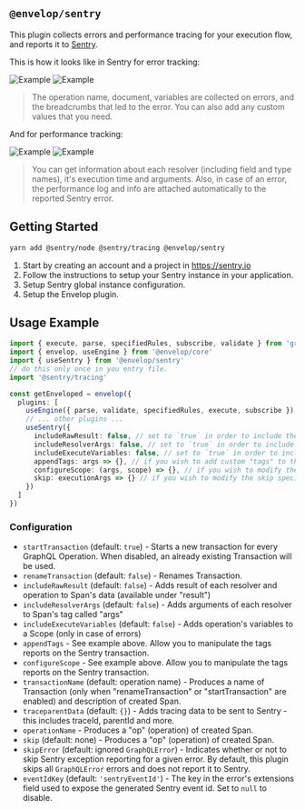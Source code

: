 ## `@envelop/sentry`

This plugin collects errors and performance tracing for your execution flow, and reports it to
[Sentry](https://sentry.io).

This is how it looks like in Sentry for error tracking:

![Example](https://raw.githubusercontent.com/n1ru4l/envelop/main/packages/plugins/sentry/error1.png)
![Example](https://raw.githubusercontent.com/n1ru4l/envelop/main/packages/plugins/sentry/error2.png)

> The operation name, document, variables are collected on errors, and the breadcrumbs that led to
> the error. You can also add any custom values that you need.

And for performance tracking:

![Example](https://raw.githubusercontent.com/n1ru4l/envelop/main/packages/plugins/sentry/perf1.png)
![Example](https://raw.githubusercontent.com/n1ru4l/envelop/main/packages/plugins/sentry/perf2.png)

> You can get information about each resolver (including field and type names), it's execution time
> and arguments. Also, in case of an error, the performance log and info are attached automatically
> to the reported Sentry error.

## Getting Started

```sh
yarn add @sentry/node @sentry/tracing @envelop/sentry
```

1. Start by creating an account and a project in https://sentry.io
2. Follow the instructions to setup your Sentry instance in your application.
3. Setup Sentry global instance configuration.
4. Setup the Envelop plugin.

## Usage Example

```ts
import { execute, parse, specifiedRules, subscribe, validate } from 'graphql'
import { envelop, useEngine } from '@envelop/core'
import { useSentry } from '@envelop/sentry'
// do this only once in you entry file.
import '@sentry/tracing'

const getEnveloped = envelop({
  plugins: [
    useEngine({ parse, validate, specifiedRules, execute, subscribe }),
    // ... other plugins ...
    useSentry({
      includeRawResult: false, // set to `true` in order to include the execution result in the metadata collected
      includeResolverArgs: false, // set to `true` in order to include the args passed to resolvers
      includeExecuteVariables: false, // set to `true` in order to include the operation variables values
      appendTags: args => {}, // if you wish to add custom "tags" to the Sentry transaction created per operation
      configureScope: (args, scope) => {}, // if you wish to modify the Sentry scope
      skip: executionArgs => {} // if you wish to modify the skip specific operations
    })
  ]
})
```

### Configuration

- `startTransaction` (default: `true`) - Starts a new transaction for every GraphQL Operation. When
  disabled, an already existing Transaction will be used.
- `renameTransaction` (default: `false`) - Renames Transaction.
- `includeRawResult` (default: `false`) - Adds result of each resolver and operation to Span's data
  (available under "result")
- `includeResolverArgs` (default: `false`) - Adds arguments of each resolver to Span's tag called
  "args"
- `includeExecuteVariables` (default: `false`) - Adds operation's variables to a Scope (only in case
  of errors)
- `appendTags` - See example above. Allow you to manipulate the tags reports on the Sentry
  transaction.
- `configureScope` - See example above. Allow you to manipulate the tags reports on the Sentry
  transaction.
- `transactionName` (default: operation name) - Produces a name of Transaction (only when
  "renameTransaction" or "startTransaction" are enabled) and description of created Span.
- `traceparentData` (default: `{}`) - Adds tracing data to be sent to Sentry - this includes
  traceId, parentId and more.
- `operationName` - Produces a "op" (operation) of created Span.
- `skip` (default: none) - Produces a "op" (operation) of created Span.
- `skipError` (default: ignored `GraphQLError`) - Indicates whether or not to skip Sentry exception
  reporting for a given error. By default, this plugin skips all `GraphQLError` errors and does not
  report it to Sentry.
- `eventIdKey` (default: `'sentryEventId'`) - The key in the error's extensions field used to expose
  the generated Sentry event id. Set to `null` to disable.
